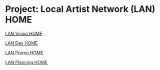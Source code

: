 # Project: Local Artist Network (LAN) HOME

[LAN Vision HOME](LAN%20Vision%20HOME%201c5faa2a7b8a80c383b1f54b3cc56047.md)

[LAN Dev HOME](LAN%20Dev%20HOME%201c5faa2a7b8a8076b957d4dc4b920415.md)

[LAN Promo HOME](LAN%20Promo%20HOME%201c5faa2a7b8a80698094d39d0a66a67c.md)

[LAN Planning HOME](LAN%20Planning%20HOME%201c5faa2a7b8a80a7814bf3e5c049f9b0.md)